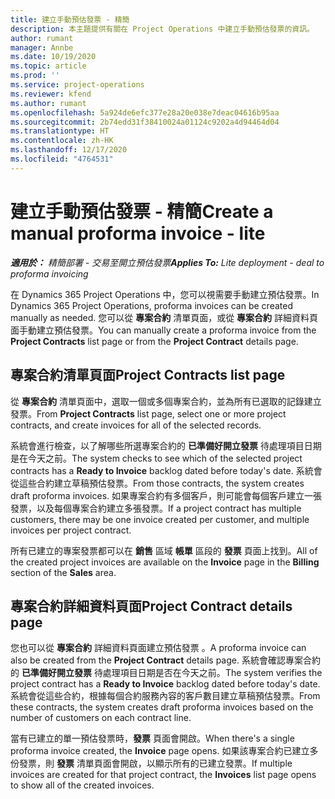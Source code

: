 ```yaml
---
title: 建立手動預估發票 - 精簡
description: 本主題提供有關在 Project Operations 中建立手動預估發票的資訊。
author: rumant
manager: Annbe
ms.date: 10/19/2020
ms.topic: article
ms.prod: ''
ms.service: project-operations
ms.reviewer: kfend
ms.author: rumant
ms.openlocfilehash: 5a924de6efc377e28a20e038e7deac04616b95aa
ms.sourcegitcommit: 2b74edd31f38410024a01124c9202a4d94464d04
ms.translationtype: HT
ms.contentlocale: zh-HK
ms.lasthandoff: 12/17/2020
ms.locfileid: "4764531"
---
```

# <a name="create-a-manual-proforma-invoice---lite"></a><span data-ttu-id="96a02-103">建立手動預估發票 - 精簡</span><span class="sxs-lookup"><span data-stu-id="96a02-103">Create a manual proforma invoice - lite</span></span>

<span data-ttu-id="96a02-104">_**適用於：** 精簡部署 - 交易至開立預估發票_</span><span class="sxs-lookup"><span data-stu-id="96a02-104">_**Applies To:** Lite deployment - deal to proforma invoicing_</span></span>

<span data-ttu-id="96a02-105">在 Dynamics 365 Project Operations 中，您可以視需要手動建立預估發票。</span><span class="sxs-lookup"><span data-stu-id="96a02-105">In Dynamics 365 Project Operations, proforma invoices can be created manually as needed.</span></span> <span data-ttu-id="96a02-106">您可以從 **專案合約** 清單頁面，或從 **專案合約** 詳細資料頁面手動建立預估發票。</span><span class="sxs-lookup"><span data-stu-id="96a02-106">You can manually create a proforma invoice from the **Project Contracts** list page or from the **Project Contract** details page.</span></span>

##  <a name="project-contracts-list-page"></a><span data-ttu-id="96a02-107">專案合約清單頁面</span><span class="sxs-lookup"><span data-stu-id="96a02-107">Project Contracts list page</span></span>

<span data-ttu-id="96a02-108">從 **專案合約** 清單頁面中，選取一個或多個專案合約，並為所有已選取的記錄建立發票。</span><span class="sxs-lookup"><span data-stu-id="96a02-108">From **Project Contracts** list page, select one or more project contracts, and create invoices for all of the selected records.</span></span>

<span data-ttu-id="96a02-109">系統會進行檢查，以了解哪些所選專案合約的 **已準備好開立發票** 待處理項目日期是在今天之前。</span><span class="sxs-lookup"><span data-stu-id="96a02-109">The system checks to see which of the selected project contracts has a **Ready to Invoice** backlog dated before today's date.</span></span> <span data-ttu-id="96a02-110">系統會從這些合約建立草稿預估發票。</span><span class="sxs-lookup"><span data-stu-id="96a02-110">From those contracts, the system creates draft proforma invoices.</span></span> <span data-ttu-id="96a02-111">如果專案合約有多個客戶，則可能會每個客戶建立一張發票，以及每個專案合約建立多張發票。</span><span class="sxs-lookup"><span data-stu-id="96a02-111">If a project contract has multiple customers, there may be one invoice created per customer, and multiple invoices per project contract.</span></span>

<span data-ttu-id="96a02-112">所有已建立的專案發票都可以在 **銷售** 區域 **帳單** 區段的 **發票** 頁面上找到。</span><span class="sxs-lookup"><span data-stu-id="96a02-112">All of the created project invoices are available on the **Invoice** page in the **Billing** section of the **Sales** area.</span></span>

## <a name="project-contract-details-page"></a><span data-ttu-id="96a02-113">專案合約詳細資料頁面</span><span class="sxs-lookup"><span data-stu-id="96a02-113">Project Contract details page</span></span>

<span data-ttu-id="96a02-114">您也可以從 **專案合約** 詳細資料頁面建立預估發票 。</span><span class="sxs-lookup"><span data-stu-id="96a02-114">A proforma invoice can also be created from the **Project Contract** details page.</span></span> <span data-ttu-id="96a02-115">系統會確認專案合約的 **已準備好開立發票** 待處理項目日期是否在今天之前。</span><span class="sxs-lookup"><span data-stu-id="96a02-115">The system verifies the project contract has a **Ready to Invoice** backlog dated before today's date.</span></span> <span data-ttu-id="96a02-116">系統會從這些合約，根據每個合約服務內容的客戶數目建立草稿預估發票。</span><span class="sxs-lookup"><span data-stu-id="96a02-116">From these contracts, the system creates draft proforma invoices based on the number of customers on each contract line.</span></span>

<span data-ttu-id="96a02-117">當有已建立的單一預估發票時，**發票** 頁面會開啟。</span><span class="sxs-lookup"><span data-stu-id="96a02-117">When there's a single proforma invoice created, the **Invoice** page opens.</span></span> <span data-ttu-id="96a02-118">如果該專案合約已建立多份發票，則 **發票** 清單頁面會開啟，以顯示所有的已建立發票。</span><span class="sxs-lookup"><span data-stu-id="96a02-118">If multiple invoices are created for that project contract, the **Invoices** list page opens to show all of the created invoices.</span></span>
